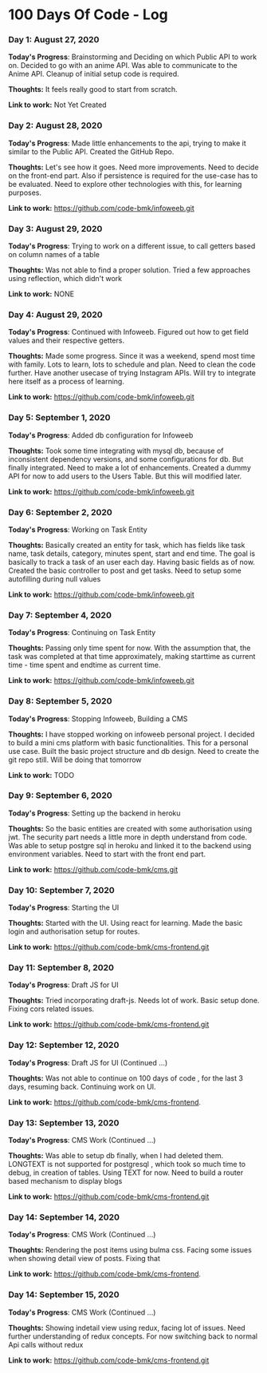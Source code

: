 # 100 Days Of Code - Log

### Day 1: August 27, 2020

**Today's Progress**: Brainstorming and Deciding on which Public API to work on. Decided to go with an anime API. Was able to communicate to the Anime API. Cleanup of initial setup code is required.

**Thoughts:** It feels really good to start from scratch.

**Link to work:** Not Yet Created


### Day 2: August 28, 2020

**Today's Progress**: Made little enhancements to the api, trying to make it similar to the Public API. Created the GitHub Repo. 

**Thoughts:** Let's see how it goes. Need more improvements. Need to decide on the front-end part. Also if persistence is required for the use-case has to be evaluated. Need to explore other technologies with this, for learning purposes.

**Link to work:** https://github.com/code-bmk/infoweeb.git


### Day 3: August 29, 2020

**Today's Progress**: Trying to work on a different issue, to call getters based on column names of a table

**Thoughts:** Was not able to find a proper solution. Tried a few approaches using reflection, which didn't work

**Link to work:** NONE


### Day 4: August 29, 2020

**Today's Progress**: Continued with Infoweeb. Figured out how to get field values and their respective getters.

**Thoughts:** Made some progress. Since it was a weekend, spend most time with family. Lots to learn, lots to schedule and plan. Need to clean the code further. Have another usecase of trying Instagram APIs. Will try to integrate here itself as a process of learning.

**Link to work:** https://github.com/code-bmk/infoweeb.git


### Day 5: September 1, 2020

**Today's Progress**: Added db configuration for Infoweeb

**Thoughts:** Took some time integrating with mysql db, because of inconsistent dependency versions, and some configurations for db. But finally integrated. Need to make a lot of enhancements. Created a dummy API for now to add users to the Users Table. But this will modified later.

**Link to work:** https://github.com/code-bmk/infoweeb.git


### Day 6: September 2, 2020

**Today's Progress**: Working on Task Entity

**Thoughts:** Basically created an entity for task, which has fields like task name, task details, category, minutes spent, start and end time. The goal is basically to track a task of an user each day. Having basic fields as of now. Created the basic controller to post and get tasks. Need to setup some autofilling during null values

**Link to work:** https://github.com/code-bmk/infoweeb.git


### Day 7: September 4, 2020

**Today's Progress**: Continuing on Task Entity

**Thoughts:** Passing only time spent for now. With the assumption that, the task was completed at that time approximately, making starttime as current time - time spent and endtime as current time.

**Link to work:** https://github.com/code-bmk/infoweeb.git


### Day 8: September 5, 2020

**Today's Progress**: Stopping Infoweeb, Building a CMS

**Thoughts:** I have stopped working on infoweeb personal project. I decided to build a mini cms platform with basic functionalities. This for a personal use case. Built the basic project structure and db design. Need to create the git repo still. Will be doing that tomorrow

**Link to work:** TODO

### Day 9: September 6, 2020

**Today's Progress**: Setting up the backend in heroku

**Thoughts:** So the basic entities are created with some authorisation using jwt. The security part needs a little more in depth understand from code. Was able to setup postgre sql in heroku and linked it to the backend using environment variables. Need to start with the front end part.

**Link to work:** https://github.com/code-bmk/cms.git

### Day 10: September 7, 2020

**Today's Progress**: Starting the UI

**Thoughts:** Started with the UI. Using react for learning. Made the basic login and authorisation setup for routes.

**Link to work:** https://github.com/code-bmk/cms-frontend.git


### Day 11: September 8, 2020

**Today's Progress**: Draft JS for UI

**Thoughts:** Tried incorporating draft-js. Needs lot of work. Basic setup done. Fixing cors related issues.

**Link to work:** https://github.com/code-bmk/cms-frontend.git


### Day 12: September 12, 2020

**Today's Progress**: Draft JS for UI (Continued ...)

**Thoughts:** Was not able to continue on 100 days of code , for the last 3 days, resuming back. Continuing work on UI.

**Link to work:** https://github.com/code-bmk/cms-frontend.


### Day 13: September 13, 2020

**Today's Progress**: CMS Work (Continued ...)

**Thoughts:** Was able to setup db finally, when I had deleted them. LONGTEXT is not supported for postgresql , which took so much time to debug, in creation of tables. Using TEXT for now. Need to build a router based mechanism to display blogs

**Link to work:** https://github.com/code-bmk/cms-frontend.git


### Day 14: September 14, 2020

**Today's Progress**: CMS Work (Continued ...)

**Thoughts:** Rendering the post items using bulma css. Facing some issues when showing detail view of posts. Fixing that

**Link to work:** https://github.com/code-bmk/cms-frontend.


### Day 14: September 15, 2020

**Today's Progress**: CMS Work (Continued ...)

**Thoughts:** Showing indetail view using redux, facing lot of issues. Need further understanding of redux concepts. For now switching back to normal Api calls without redux

**Link to work:** https://github.com/code-bmk/cms-frontend.git